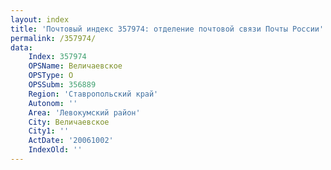 ```yaml
---
layout: index
title: 'Почтовый индекс 357974: отделение почтовой связи Почты России'
permalink: /357974/
data:
    Index: 357974
    OPSName: Величаевское
    OPSType: О
    OPSSubm: 356889
    Region: 'Ставропольский край'
    Autonom: ''
    Area: 'Левокумский район'
    City: Величаевское
    City1: ''
    ActDate: '20061002'
    IndexOld: ''
---
```

